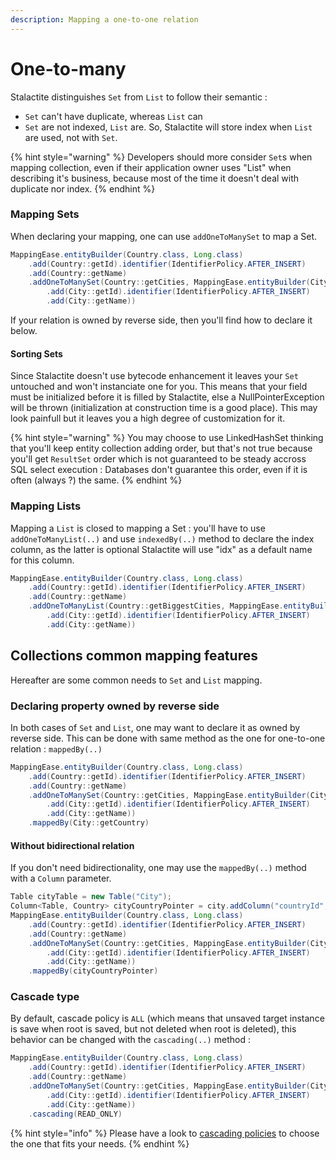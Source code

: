 ```yaml
---
description: Mapping a one-to-one relation
---
```


# One-to-many

Stalactite distinguishes `Set` from `List` to follow their semantic :&#x20;

* `Set` can't have duplicate, whereas `List` can
* `Set` are not indexed, `List` are. So, Stalactite will store index when `List` are used, not with `Set`.

{% hint style="warning" %}
Developers should more consider `Set`s when mapping collection, even if their application owner uses "List" when describing it's business, because most of the time it doesn't deal with duplicate nor index.
{% endhint %}

### Mapping Sets

When declaring your mapping, one can use `addOneToManySet` to map a Set.

```java
MappingEase.entityBuilder(Country.class, Long.class)
    .add(Country::getId).identifier(IdentifierPolicy.AFTER_INSERT)
    .add(Country::getName)
    .addOneToManySet(Country::getCities, MappingEase.entityBuilder(City.class, Long.class)
        .add(City::getId).identifier(IdentifierPolicy.AFTER_INSERT)
        .add(City::getName))
```

If your relation is owned by reverse side, then you'll find how to declare it below.

#### Sorting Sets

Since Stalactite doesn't use bytecode enhancement it leaves your `Set` untouched and won't instanciate one for you. This means that your field must be initialized before it is filled by Stalactite, else a NullPointerException will be thrown (initialization at construction time is a good place). This may look painfull but it leaves you a high degree of customization for it.

{% hint style="warning" %}
You may choose to use LinkedHashSet thinking that you'll keep entity collection adding order, but that's not true because you'll get `ResultSet` order which is not guaranteed to be steady accross SQL select execution : Databases don't guarantee this order, even if it is often (always ?) the same.
{% endhint %}

### Mapping Lists

Mapping a `List` is closed to mapping a Set : you'll have to use `addOneToManyList(..)` and use `indexedBy(..)` method to declare the index column, as the latter is optional Stalactite will use "idx" as a default name for this column.

```java
MappingEase.entityBuilder(Country.class, Long.class)
    .add(Country::getId).identifier(IdentifierPolicy.AFTER_INSERT)
    .add(Country::getName)
    .addOneToManyList(Country::getBiggestCities, MappingEase.entityBuilder(City.class, Long.class)
        .add(City::getId).identifier(IdentifierPolicy.AFTER_INSERT)
        .add(City::getName))
```

## Collections common mapping features

Hereafter are some common needs to `Set` and `List` mapping.

### Declaring property owned by reverse side

In both cases of `Set` and `List`, one may want to declare it as owned by reverse side. This can be done with same method as the one for one-to-one relation : `mappedBy(..)`

```java
MappingEase.entityBuilder(Country.class, Long.class)
    .add(Country::getId).identifier(IdentifierPolicy.AFTER_INSERT)
    .add(Country::getName)
    .addOneToManySet(Country::getCities, MappingEase.entityBuilder(City.class, Long.class)
        .add(City::getId).identifier(IdentifierPolicy.AFTER_INSERT)
        .add(City::getName))
    .mappedBy(City::getCountry)
```

#### Without bidirectional relation

If you don't need bidirectionality, one may use the `mappedBy(..)` method with a `Column` parameter.

```java
Table cityTable = new Table("City");
Column<Table, Country> cityCountryPointer = city.addColumn("countryId", Country.class);
MappingEase.entityBuilder(Country.class, Long.class)
    .add(Country::getId).identifier(IdentifierPolicy.AFTER_INSERT)
    .add(Country::getName)
    .addOneToManySet(Country::getCities, MappingEase.entityBuilder(City.class, Long.class)
        .add(City::getId).identifier(IdentifierPolicy.AFTER_INSERT)
        .add(City::getName))
    .mappedBy(cityCountryPointer)
```

### Cascade type

By default, cascade policy is `ALL` (which means that unsaved target instance is save when root is saved, but not deleted when root is deleted), this behavior can be changed with the `cascading(..)` method :

```java
MappingEase.entityBuilder(Country.class, Long.class)
    .add(Country::getId).identifier(IdentifierPolicy.AFTER_INSERT)
    .add(Country::getName)
    .addOneToManySet(Country::getCities, MappingEase.entityBuilder(City.class, Long.class)
        .add(City::getId).identifier(IdentifierPolicy.AFTER_INSERT)
        .add(City::getName))
	.cascading(READ_ONLY)
```

{% hint style="info" %}
Please have a look to [cascading policies](cascading-policies.md) to choose the one that fits your needs.
{% endhint %}
